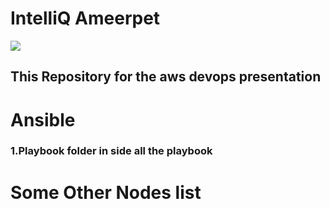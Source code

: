 # IntelliQ Ameerpet
![](https://riscenfraud.nl/wp-content/uploads/2021/08/logo-IntelliQ.png)

## This Repository for the aws devops presentation 
# Ansible
### 1.Playbook folder in side all the playbook

# Some Other Nodes list

